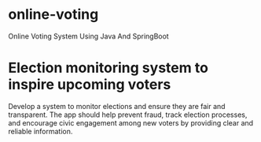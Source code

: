 # online-voting
Online Voting System Using Java And SpringBoot

# Election monitoring system to inspire upcoming voters
Develop a system to monitor elections and ensure they are fair and transparent. The app should help prevent fraud, track election processes, and encourage civic engagement among new voters by providing clear and reliable information.

